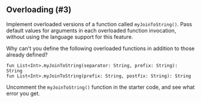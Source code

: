 ## Overloading (#3)

Implement overloaded versions of a function called `myJoinToString()`. Pass
default values for arguments in each overloaded function invocation, without
using the language support for this feature.

Why can't you define the following overloaded functions in addition to those already defined?

```text
fun List<Int>.myJoinToString(separator: String, prefix: String): String
fun List<Int>.myJoinToString(prefix: String, postfix: String): String
```

Uncomment the `myJoinToString()` function in the starter code, and see what
error you get.
